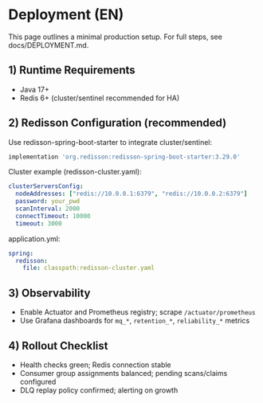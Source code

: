 # Deployment (EN)

This page outlines a minimal production setup. For full steps, see docs/DEPLOYMENT.md.

## 1) Runtime Requirements
- Java 17+
- Redis 6+ (cluster/sentinel recommended for HA)

## 2) Redisson Configuration (recommended)
Use redisson-spring-boot-starter to integrate cluster/sentinel:
```gradle
implementation 'org.redisson:redisson-spring-boot-starter:3.29.0'
```

Cluster example (redisson-cluster.yaml):
```yaml
clusterServersConfig:
  nodeAddresses: ["redis://10.0.0.1:6379", "redis://10.0.0.2:6379"]
  password: your_pwd
  scanInterval: 2000
  connectTimeout: 10000
  timeout: 3000
```
application.yml:
```yaml
spring:
  redisson:
    file: classpath:redisson-cluster.yaml
```

## 3) Observability
- Enable Actuator and Prometheus registry; scrape `/actuator/prometheus`
- Use Grafana dashboards for `mq_*`, `retention_*`, `reliability_*` metrics

## 4) Rollout Checklist
- Health checks green; Redis connection stable
- Consumer group assignments balanced; pending scans/claims configured
- DLQ replay policy confirmed; alerting on growth

